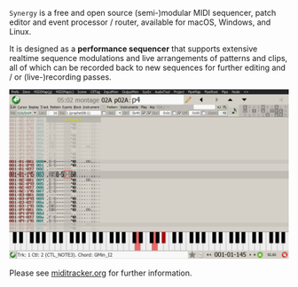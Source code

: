 `Synergy` is a free and open source (semi-)modular MIDI sequencer, patch editor and event processor / router, available for macOS, Windows, and Linux.

It is designed as a **performance sequencer** that supports extensive realtime sequence modulations and live arrangements of patterns and clips, all of which can be recorded back to new sequences for further editing and / or (live-)recording passes.

![screenshot](images/screenshots/screenshot_20250921-133357.png)

Please see [miditracker.org](http://miditracker.org) for further information.
